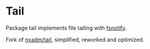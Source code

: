 # Tail

Package tail implements file tailing with [fsnotify](github.com/fsnotify/fsnotify).

Fork of [nxadm/tail](https://github.com/nxadm/tail), simplified, reworked and optimized.
